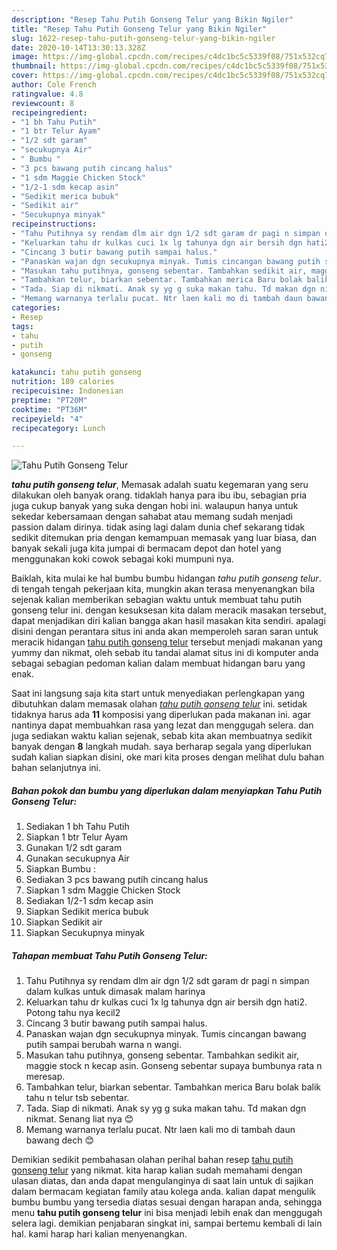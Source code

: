 ```yaml
---
description: "Resep Tahu Putih Gonseng Telur yang Bikin Ngiler"
title: "Resep Tahu Putih Gonseng Telur yang Bikin Ngiler"
slug: 1622-resep-tahu-putih-gonseng-telur-yang-bikin-ngiler
date: 2020-10-14T13:30:13.328Z
image: https://img-global.cpcdn.com/recipes/c4dc1bc5c5339f08/751x532cq70/tahu-putih-gonseng-telur-foto-resep-utama.jpg
thumbnail: https://img-global.cpcdn.com/recipes/c4dc1bc5c5339f08/751x532cq70/tahu-putih-gonseng-telur-foto-resep-utama.jpg
cover: https://img-global.cpcdn.com/recipes/c4dc1bc5c5339f08/751x532cq70/tahu-putih-gonseng-telur-foto-resep-utama.jpg
author: Cole French
ratingvalue: 4.8
reviewcount: 8
recipeingredient:
- "1 bh Tahu Putih"
- "1 btr Telur Ayam"
- "1/2 sdt garam"
- "secukupnya Air"
- " Bumbu "
- "3 pcs bawang putih cincang halus"
- "1 sdm Maggie Chicken Stock"
- "1/2-1 sdm kecap asin"
- "Sedikit merica bubuk"
- "Sedikit air"
- "Secukupnya minyak"
recipeinstructions:
- "Tahu Putihnya sy rendam dlm air dgn 1/2 sdt garam dr pagi n simpan dalam kulkas untuk dimasak malam harinya"
- "Keluarkan tahu dr kulkas cuci 1x lg tahunya dgn air bersih dgn hati2. Potong tahu nya kecil2"
- "Cincang 3 butir bawang putih sampai halus."
- "Panaskan wajan dgn secukupnya minyak. Tumis cincangan bawang putih sampai berubah warna n wangi."
- "Masukan tahu putihnya, gonseng sebentar. Tambahkan sedikit air, maggie stock n kecap asin. Gonseng sebentar supaya bumbunya rata n meresap."
- "Tambahkan telur, biarkan sebentar. Tambahkan merica Baru bolak balik tahu n telur tsb sebentar."
- "Tada. Siap di nikmati. Anak sy yg g suka makan tahu. Td makan dgn nikmat. Senang liat nya 😊"
- "Memang warnanya terlalu pucat. Ntr laen kali mo di tambah daun bawang dech 😊"
categories:
- Resep
tags:
- tahu
- putih
- gonseng

katakunci: tahu putih gonseng 
nutrition: 189 calories
recipecuisine: Indonesian
preptime: "PT20M"
cooktime: "PT36M"
recipeyield: "4"
recipecategory: Lunch

---
```



![Tahu Putih Gonseng Telur](https://img-global.cpcdn.com/recipes/c4dc1bc5c5339f08/751x532cq70/tahu-putih-gonseng-telur-foto-resep-utama.jpg)

<b><i>tahu putih gonseng telur</i></b>, Memasak adalah suatu kegemaran yang seru dilakukan oleh banyak orang. tidaklah hanya para ibu ibu, sebagian pria juga cukup banyak yang suka dengan hobi ini. walaupun hanya untuk sekedar kebersamaan dengan sahabat atau memang sudah menjadi passion dalam dirinya. tidak asing lagi dalam dunia chef sekarang tidak sedikit ditemukan pria dengan kemampuan memasak yang luar biasa, dan banyak sekali juga kita jumpai di bermacam depot dan hotel yang menggunakan koki cowok sebagai koki mumpuni nya.



Baiklah, kita mulai ke hal bumbu bumbu hidangan <i>tahu putih gonseng telur</i>. di tengah tengah pekerjaan kita, mungkin akan terasa menyenangkan bila sejenak kalian memberikan sebagian waktu untuk membuat tahu putih gonseng telur ini. dengan kesuksesan kita dalam meracik masakan tersebut, dapat menjadikan diri kalian bangga akan hasil masakan kita sendiri. apalagi disini dengan perantara situs ini anda akan memperoleh saran saran untuk meracik hidangan <u>tahu putih gonseng telur</u> tersebut menjadi makanan yang yummy dan nikmat, oleh sebab itu tandai alamat situs ini di komputer anda sebagai sebagian pedoman kalian dalam membuat hidangan baru yang enak.


Saat ini langsung saja kita start untuk menyediakan perlengkapan yang dibutuhkan dalam memasak olahan <u><i>tahu putih gonseng telur</i></u> ini. setidak tidaknya harus ada <b>11</b> komposisi yang diperlukan pada makanan ini. agar nantinya dapat membuahkan rasa yang lezat dan menggugah selera. dan juga sediakan waktu kalian sejenak, sebab kita akan membuatnya sedikit banyak dengan <b>8</b> langkah mudah. saya berharap segala yang diperlukan sudah kalian siapkan disini, oke mari kita proses dengan melihat dulu bahan bahan selanjutnya ini.

<!--inarticleads1-->

##### Bahan pokok dan bumbu yang diperlukan dalam menyiapkan Tahu Putih Gonseng Telur:

1. Sediakan 1 bh Tahu Putih
1. Siapkan 1 btr Telur Ayam
1. Gunakan 1/2 sdt garam
1. Gunakan secukupnya Air
1. Siapkan  Bumbu :
1. Sediakan 3 pcs bawang putih cincang halus
1. Siapkan 1 sdm Maggie Chicken Stock
1. Sediakan 1/2-1 sdm kecap asin
1. Siapkan Sedikit merica bubuk
1. Siapkan Sedikit air
1. Siapkan Secukupnya minyak




<!--inarticleads2-->

##### Tahapan membuat Tahu Putih Gonseng Telur:

1. Tahu Putihnya sy rendam dlm air dgn 1/2 sdt garam dr pagi n simpan dalam kulkas untuk dimasak malam harinya
1. Keluarkan tahu dr kulkas cuci 1x lg tahunya dgn air bersih dgn hati2. Potong tahu nya kecil2
1. Cincang 3 butir bawang putih sampai halus.
1. Panaskan wajan dgn secukupnya minyak. Tumis cincangan bawang putih sampai berubah warna n wangi.
1. Masukan tahu putihnya, gonseng sebentar. Tambahkan sedikit air, maggie stock n kecap asin. Gonseng sebentar supaya bumbunya rata n meresap.
1. Tambahkan telur, biarkan sebentar. Tambahkan merica Baru bolak balik tahu n telur tsb sebentar.
1. Tada. Siap di nikmati. Anak sy yg g suka makan tahu. Td makan dgn nikmat. Senang liat nya 😊
1. Memang warnanya terlalu pucat. Ntr laen kali mo di tambah daun bawang dech 😊




Demikian sedikit pembahasan olahan perihal bahan resep <u>tahu putih gonseng telur</u> yang nikmat. kita harap kalian sudah memahami dengan ulasan diatas, dan anda dapat mengulanginya di saat lain untuk di sajikan dalam bermacam kegiatan family atau kolega anda. kalian dapat mengulik bumbu bumbu yang tersedia diatas sesuai dengan harapan anda, sehingga menu <b>tahu putih gonseng telur</b> ini bisa menjadi lebih enak dan menggugah selera lagi. demikian penjabaran singkat ini, sampai bertemu kembali di lain hal. kami harap hari kalian menyenangkan.
